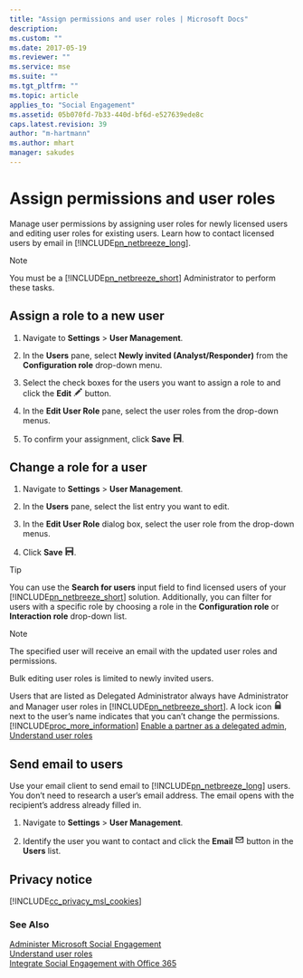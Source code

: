 ```yaml
---
title: "Assign permissions and user roles | Microsoft Docs"
description:
ms.custom: ""
ms.date: 2017-05-19
ms.reviewer: ""
ms.service: mse
ms.suite: ""
ms.tgt_pltfrm: ""
ms.topic: article
applies_to: "Social Engagement"
ms.assetid: 05b070fd-7b33-440d-bf6d-e527639ede8c
caps.latest.revision: 39
author: "m-hartmann"
ms.author: mhart
manager: sakudes
---
```

# Assign permissions and user roles
Manage user permissions by assigning user roles for newly licensed users and editing user roles for existing users. Learn how to contact licensed users by email in [!INCLUDE[pn_netbreeze_long](../includes/pn-netbreeze-long.md)].  
  
> [!NOTE]
>  You must be a [!INCLUDE[pn_netbreeze_short](../includes/pn-netbreeze-short.md)] Administrator to perform these tasks.  
  
<a name="AssignRole"></a>   
## Assign a role to a new user  
  
1.  Navigate to **Settings** > **User Management**.  
  
2.  In the **Users** pane, select **Newly invited (Analyst/Responder)** from the **Configuration role** drop-down menu.  
  
3.  Select the check boxes for the users you want to assign a role to and click the **Edit** ![Edit button](../social-engagement/media/edit-icon.png "Edit button") button.  
  
4.  In the **Edit User Role** pane, select the user roles from the drop-down menus.  
  
5.  To confirm your assignment, click **Save** ![Save button](../social-engagement/media/save-icon.png "Save button").  
  
<a name="ChangeRole"></a>   
## Change a role for a user  
  
1.  Navigate to **Settings** > **User Management**.  
  
2.  In the **Users** pane, select the list entry you want to edit.  
  
3.  In the **Edit User Role** dialog box, select the user role from the drop-down menus.  
  
4.  Click **Save** ![Save button](../social-engagement/media/save-icon.png "Save button").  
  
> [!TIP]
>  You can use the **Search for users** input field to find licensed users of your [!INCLUDE[pn_netbreeze_short](../includes/pn-netbreeze-short.md)] solution. Additionally, you can filter for users with a specific role by choosing a role in the **Configuration role** or **Interaction role** drop-down list.  
  
> [!NOTE]
>  The specified user will receive an email with the updated user roles and permissions.  
>   
>  Bulk editing user roles is limited to newly invited users.  
>   
>  Users that are listed as Delegated Administrator always have Administrator and Manager user roles in [!INCLUDE[pn_netbreeze_short](../includes/pn-netbreeze-short.md)]. A lock icon ![Lock button](../social-engagement/media/lock-icon.png "Lock button") next to the user’s name indicates that you can’t change the permissions. [!INCLUDE[proc_more_information](../includes/proc-more-information.md)] [Enable a partner as a delegated admin](../social-engagement/delegated-admin.md), [Understand user roles](../social-engagement/user-roles.md)  
  
<a name="EmailUsers"></a>   
## Send email to users  
Use your email client to send email to [!INCLUDE[pn_netbreeze_long](../includes/pn-netbreeze-long.md)] users. You don’t need to research a user’s email address. The email opens with the recipient’s address already filled in.  
  
1.  Navigate to **Settings** > **User Management**.  
  
2.  Identify the user you want to contact and click the **Email** ![Send message button in Social Engagement](../social-engagement/media/enevelope-icon.png "Send message button in Social Engagement") button in the **Users** list.  
  
## Privacy notice  
[!INCLUDE[cc_privacy_msl_cookies](../includes/cc-privacy-msl-cookies.md)]  
  
### See Also  
[Administer Microsoft Social Engagement](../social-engagement/administer-microsoft-social-engagement.md)   
[Understand user roles](../social-engagement/user-roles.md)   
[Integrate Social Engagement with Office 365](../social-engagement/manage-licenses.md)
 
